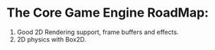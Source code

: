 # The Core Game Engine RoadMap:

1. Good 2D Rendering support, frame buffers and effects.
2. 2D physics with Box2D.
